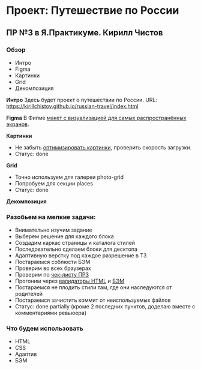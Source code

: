 # Проект: Путешествие по России
## ПР №3 в Я.Практикуме. Кирилл Чистов
### Обзор
* Интро
* Figma
* Картинки
* Grid
* Декомпозиция

**Интро**
Здесь будет проект о путешествии по России.
URL: https://kirillchistov.github.io/russian-travel/index.html

**Figma**
 В Фигме [макет с визуализацией для самых распространённых экранов](https://www.figma.com/file/5S2WSbEFL6awjVWJ0NWL8Q/Sprint-3_-Russia-_-desktop-mobile?node-id=28503%3A0).


**Картинки**
- Не забыть [оптимизировать картинки](https://tinypng.com/), проверить скорость загрузки. 
- Статус: done

**Grid**
- Точно используем для галереи photo-grid 
- Попробуем для секции places
- Статус: done

**Декомпозиция**
### Разобьем на мелкие задачи:
- Внимательно изучим задание
- Выберем решение для каждого блока
- Создадим каркас страницы и каталога стилей
- Последовательно сделаем блоки для десктопа
- Адаптивную верстку под каждое разрешение в ТЗ
- Постараемся соблюсти БЭМ
- Проверим во всех браузерах
- Проверим по [чек-листу ПР3](https://code.s3.yandex.net/web-developer/checklists-pdf/new-program/checklist-3.pdf)
- Прогоним через [валидаторы HTML](https://validator.w3.org/nu/#file) и [БЭМ](https://nglazov.github.io/bem-validator-page/)
- Постараемся не плодить стили там, где они наследуются от родителей
- Постараемся зачистить коммит от неиспользуемых файлов
- Статус: done partially (кроме 2 последних пунктов, доделаю вместе с комментариями ревьюера)

### Что будем использовать
- HTML
- CSS
- Адаптив
- БЭМ
